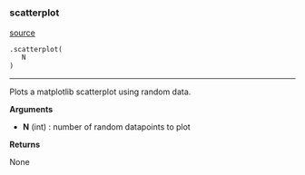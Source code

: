 #


### scatterplot
[source](https://github.com/mullach/Github-Training-Repository/blob/master/src/plotting.py/#L13)
```python
.scatterplot(
   N
)
```

---
Plots a matplotlib scatterplot using random data.


**Arguments**

* **N** (int) : number of random datapoints to plot


**Returns**

None
